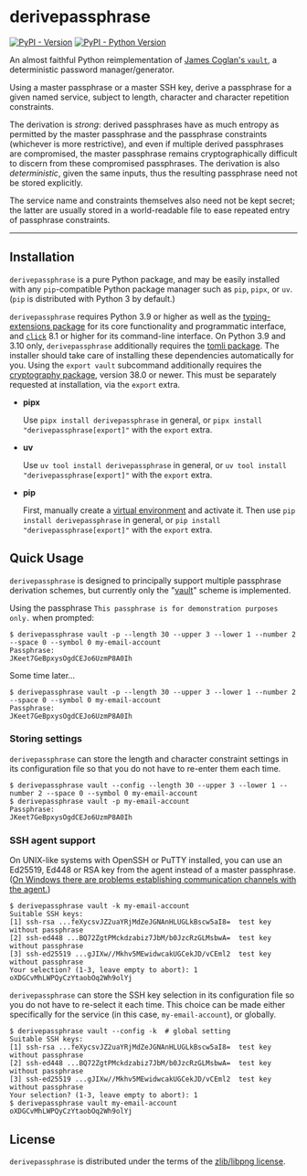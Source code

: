 # derivepassphrase

[![PyPI - Version](https://img.shields.io/pypi/v/derivepassphrase.svg)](https://pypi.org/project/derivepassphrase)
[![PyPI - Python Version](https://img.shields.io/pypi/pyversions/derivepassphrase.svg)](https://pypi.org/project/derivepassphrase)

An almost faithful Python reimplementation of [James Coglan's `vault`][VAULT], a deterministic password manager/generator.

Using a master passphrase or a master SSH key, derive a passphrase for a given named service, subject to length, character and character repetition constraints.

The derivation is *strong*: derived passphrases have as much entropy as permitted by the master passphrase and the passphrase constraints (whichever is more restrictive), and even if multiple derived passphrases are compromised, the master passphrase remains cryptographically difficult to discern from these compromised passphrases.
The derivation is also *deterministic*, given the same inputs, thus the resulting passphrase need not be stored explicitly.

The service name and constraints themselves also need not be kept secret; the latter are usually stored in a world-readable file to ease repeated entry of passphrase constraints.

[VAULT]: https://www.npmjs.com/package/vault

-----

## Installation

`derivepassphrase` is a pure Python package, and may be easily installed with any `pip`-compatible Python package manager such as `pip`, `pipx`, or `uv`.
(`pip` is distributed with Python 3 by default.)

`derivepassphrase` requires Python 3.9 or higher as well as the [typing-extensions package][TYPING_EXTENSIONS] for its core functionality and programmatic interface, and [`click`][CLICK] 8.1 or higher for its command-line interface.
On Python 3.9 and 3.10 only, `derivepassphrase` additionally requires the [tomli package][TOMLI].
The installer should take care of installing these dependencies automatically for you.
Using the `export vault` subcommand additionally requires the [cryptography package][CRYPTOGRAPHY], version 38.0 or newer.
This must be separately requested at installation, via the `export` extra.

<div class="grid cards" markdown>

  * **pipx**

    Use `pipx install derivepassphrase` in general, or `pipx install "derivepassphrase[export]"` with the `export` extra.

  * **uv**

    Use `uv tool install derivepassphrase` in general, or `uv tool install "derivepassphrase[export]"` with the `export` extra.

  * **pip**

    First, manually create a [virtual environment][VENV] and activate it.
    Then use `pip install derivepassphrase` in general, or `pip install "derivepassphrase[export]"` with the `export` extra.

</div>

[TYPING_EXTENSIONS]: https://pypi.org/project/typing-extensions/
[CLICK]: https://pypi.org/project/click/
[TOMLI]: https://pypi.org/project/tomli/
[CRYPTOGRAPHY]: https://pypi.org/project/cryptography/
[VENV]: https://docs.python.org/3/library/venv.html

## Quick Usage

`derivepassphrase` is designed to principally support multiple passphrase derivation schemes, but currently only the "[vault][VAULT]" scheme is implemented.

Using the passphrase `This passphrase is for demonstration purposes only.` when prompted:

```` shell-session
$ derivepassphrase vault -p --length 30 --upper 3 --lower 1 --number 2 --space 0 --symbol 0 my-email-account
Passphrase: 
JKeet7GeBpxysOgdCEJo6UzmP8A0Ih
````

Some time later…

```` shell-session
$ derivepassphrase vault -p --length 30 --upper 3 --lower 1 --number 2 --space 0 --symbol 0 my-email-account
Passphrase: 
JKeet7GeBpxysOgdCEJo6UzmP8A0Ih
````

### Storing settings

`derivepassphrase` can store the length and character constraint settings in its configuration file so that you do not have to re-enter them each time.

```` shell-session
$ derivepassphrase vault --config --length 30 --upper 3 --lower 1 --number 2 --space 0 --symbol 0 my-email-account
$ derivepassphrase vault -p my-email-account
Passphrase: 
JKeet7GeBpxysOgdCEJo6UzmP8A0Ih
````

### SSH agent support

On UNIX-like systems with OpenSSH or PuTTY installed, you can use an Ed25519, Ed448 or RSA key from the agent instead of a master passphrase.
([On Windows there are problems establishing communication channels with the agent.][#13])

```` shell-session
$ derivepassphrase vault -k my-email-account
Suitable SSH keys:
[1] ssh-rsa ...feXycsvJZ2uaYRjMdZeJGNAnHLUGLkBscw5aI8=  test key without passphrase
[2] ssh-ed448 ...BQ72ZgtPMckdzabiz7JbM/b0JzcRzGLMsbwA=  test key without passphrase
[3] ssh-ed25519 ...gJIXw//Mkhv5MEwidwcakUGCekJD/vCEml2  test key without passphrase
Your selection? (1-3, leave empty to abort): 1
oXDGCvMhLWPQyCzYtaobOq2Wh9olYj
````

`derivepassphrase` can store the SSH key selection in its configuration file so you do not have to re-select it each time.
This choice can be made either specifically for the service (in this case, `my-email-account`), or globally.

```` shell-session
$ derivepassphrase vault --config -k  # global setting
Suitable SSH keys:
[1] ssh-rsa ...feXycsvJZ2uaYRjMdZeJGNAnHLUGLkBscw5aI8=  test key without passphrase
[2] ssh-ed448 ...BQ72ZgtPMckdzabiz7JbM/b0JzcRzGLMsbwA=  test key without passphrase
[3] ssh-ed25519 ...gJIXw//Mkhv5MEwidwcakUGCekJD/vCEml2  test key without passphrase
Your selection? (1-3, leave empty to abort): 1
$ derivepassphrase vault my-email-account
oXDGCvMhLWPQyCzYtaobOq2Wh9olYj
````

[#13]: https://github.com/the-13th-letter/derivepassphrase/issues/13 "Issue 13: Support PuTTY/Pageant (and maybe OpenSSH/ssh-agent) on Windows"

## License

`derivepassphrase` is distributed under the terms of the [zlib/libpng license](https://spdx.org/licenses/Zlib.html).
